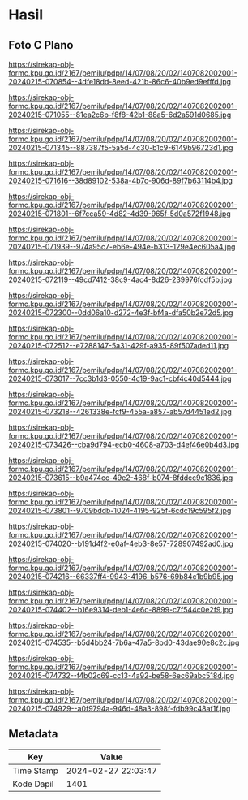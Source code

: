 # Hasil

## Foto C Plano

https://sirekap-obj-formc.kpu.go.id/2167/pemilu/pdpr/14/07/08/20/02/1407082002001-20240215-070854--4dfe18dd-8eed-421b-86c6-40b9ed9efffd.jpg

https://sirekap-obj-formc.kpu.go.id/2167/pemilu/pdpr/14/07/08/20/02/1407082002001-20240215-071055--81ea2c6b-f8f8-42b1-88a5-6d2a591d0685.jpg

https://sirekap-obj-formc.kpu.go.id/2167/pemilu/pdpr/14/07/08/20/02/1407082002001-20240215-071345--887387f5-5a5d-4c30-b1c9-6149b96723d1.jpg

https://sirekap-obj-formc.kpu.go.id/2167/pemilu/pdpr/14/07/08/20/02/1407082002001-20240215-071616--38d89102-538a-4b7c-906d-89f7b63114b4.jpg

https://sirekap-obj-formc.kpu.go.id/2167/pemilu/pdpr/14/07/08/20/02/1407082002001-20240215-071801--6f7cca59-4d82-4d39-965f-5d0a572f1948.jpg

https://sirekap-obj-formc.kpu.go.id/2167/pemilu/pdpr/14/07/08/20/02/1407082002001-20240215-071939--974a95c7-eb6e-494e-b313-129e4ec605a4.jpg

https://sirekap-obj-formc.kpu.go.id/2167/pemilu/pdpr/14/07/08/20/02/1407082002001-20240215-072119--49cd7412-38c9-4ac4-8d26-239976fcdf5b.jpg

https://sirekap-obj-formc.kpu.go.id/2167/pemilu/pdpr/14/07/08/20/02/1407082002001-20240215-072300--0dd06a10-d272-4e3f-bf4a-dfa50b2e72d5.jpg

https://sirekap-obj-formc.kpu.go.id/2167/pemilu/pdpr/14/07/08/20/02/1407082002001-20240215-072512--e7288147-5a31-429f-a935-89f507aded11.jpg

https://sirekap-obj-formc.kpu.go.id/2167/pemilu/pdpr/14/07/08/20/02/1407082002001-20240215-073017--7cc3b1d3-0550-4c19-9ac1-cbf4c40d5444.jpg

https://sirekap-obj-formc.kpu.go.id/2167/pemilu/pdpr/14/07/08/20/02/1407082002001-20240215-073218--4261338e-fcf9-455a-a857-ab57d4451ed2.jpg

https://sirekap-obj-formc.kpu.go.id/2167/pemilu/pdpr/14/07/08/20/02/1407082002001-20240215-073426--cba9d794-ecb0-4608-a703-d4ef46e0b4d3.jpg

https://sirekap-obj-formc.kpu.go.id/2167/pemilu/pdpr/14/07/08/20/02/1407082002001-20240215-073615--b9a474cc-49e2-468f-b074-8fddcc9c1836.jpg

https://sirekap-obj-formc.kpu.go.id/2167/pemilu/pdpr/14/07/08/20/02/1407082002001-20240215-073801--9709bddb-1024-4195-925f-6cdc19c595f2.jpg

https://sirekap-obj-formc.kpu.go.id/2167/pemilu/pdpr/14/07/08/20/02/1407082002001-20240215-074020--b191d4f2-e0af-4eb3-8e57-728907492ad0.jpg

https://sirekap-obj-formc.kpu.go.id/2167/pemilu/pdpr/14/07/08/20/02/1407082002001-20240215-074216--66337ff4-9943-4196-b576-69b84c1b9b95.jpg

https://sirekap-obj-formc.kpu.go.id/2167/pemilu/pdpr/14/07/08/20/02/1407082002001-20240215-074402--b16e9314-deb1-4e6c-8899-c7f544c0e2f9.jpg

https://sirekap-obj-formc.kpu.go.id/2167/pemilu/pdpr/14/07/08/20/02/1407082002001-20240215-074535--b5d4bb24-7b6a-47a5-8bd0-43dae90e8c2c.jpg

https://sirekap-obj-formc.kpu.go.id/2167/pemilu/pdpr/14/07/08/20/02/1407082002001-20240215-074732--f4b02c69-cc13-4a92-be58-6ec69abc518d.jpg

https://sirekap-obj-formc.kpu.go.id/2167/pemilu/pdpr/14/07/08/20/02/1407082002001-20240215-074929--a0f9794a-946d-48a3-898f-fdb99c48af1f.jpg


## Metadata

| Key        | Value               |
| ---------- | ------------------- |
| Time Stamp | 2024-02-27 22:03:47 |
| Kode Dapil | 1401                |



